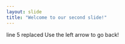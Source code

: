 ```yaml
---
layout: slide
title: "Welcome to our second slide!"
---
```

line 5 replaced
Use the left arrow to go back!

